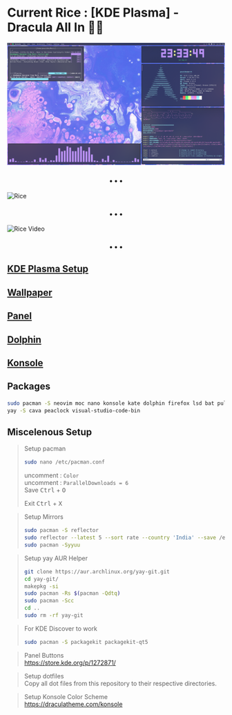 # Current Rice : [KDE Plasma] - Dracula All In 🧛‍♂️

![Rice](./assets/rice-sc1.png)

<h3 align="center">&bull; &bull; &bull;</h3>

![Rice](./assets/rice.png)

<h3 align="center">&bull; &bull; &bull;</h3>

![Rice Video](./assets/rice.gif)

<h3 align="center">&bull; &bull; &bull;</h3>

## [KDE Plasma Setup](./assets/kde-setup)

## [Wallpaper](https://github.com/poseidon-code/wallpapers)

## [Panel](./assets/panel)

## [Dolphin](./assets/dolphin)

## [Konsole](./assets/konsole)

## Packages

```bash
sudo pacman -S neovim moc nano konsole kate dolphin firefox lsd bat pulseaudio-alsa ranger base base-devel htop git neofetch nodejs npm python libdbusmenu-glib gwenview elisa ark vlc noto-fonts-emoji
yay -S cava peaclock visual-studio-code-bin
```

## Miscelenous Setup

> Setup pacman
>
> ```bash
> sudo nano /etc/pacman.conf
> ```
>
> uncomment : `Color` \
> uncomment : `ParallelDownloads = 6` \
> Save <kbd>Ctrl</kbd> + <kbd>O</kdb>
>
> Exit <kbd>Ctrl</kbd> + <kbd>X</kdb>

> Setup Mirrors
>
> ```bash
> sudo pacman -S reflector
> sudo reflector --latest 5 --sort rate --country 'India' --save /etc/pacman.d/mirrorlist
> sudo pacman -Syyuu
> ```

> Setup yay AUR Helper
>
> ```bash
> git clone https://aur.archlinux.org/yay-git.git
> cd yay-git/
> makepkg -si
> sudo pacman -Rs $(pacman -Qdtq)
> sudo pacman -Scc
> cd ..
> sudo rm -rf yay-git
> ```

> For KDE Discover to work
>
> ```bash
> sudo pacman -S packagekit packagekit-qt5
> ```

> Panel Buttons \
> https://store.kde.org/p/1272871/

> Setup dotfiles \
> Copy all dot files from this repository to their respective directories.

> Setup Konsole Color Scheme \
> https://draculatheme.com/konsole
